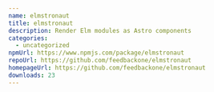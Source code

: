 ```yaml
---
name: elmstronaut
title: elmstronaut
description: Render Elm modules as Astro components
categories:
  - uncategorized
npmUrl: https://www.npmjs.com/package/elmstronaut
repoUrl: https://github.com/feedbackone/elmstronaut
homepageUrl: https://github.com/feedbackone/elmstronaut
downloads: 23
---
```

